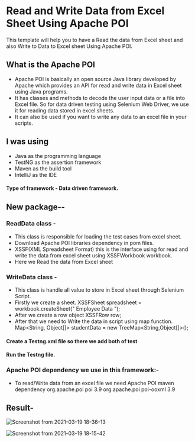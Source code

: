 # Read and Write Data from Excel Sheet Using Apache POI
This template will help you to have a Read the data from Excel sheet and also Write to Data to Excel sheet Using Apache POI.
## What is the Apache POI
* Apache POI is basically an open source Java library developed by Apache which provides an API for read and write data in Excel sheet using Java programs. 
* It has classes and methods to decode the user input data or a file into Excel file. So for data driven testing using Selenium Web Driver, we use it for reading data stored in excel sheets. 
* It can also be used if you want to write any data to an excel file in your scripts.

## I was using
* Java as the programming language
* TestNG as the assertion framework
* Maven as the build tool
* IntelliJ as the IDE

#### Type of framework - Data driven framework.
## New package--
### ReadData class -
* This class is responsible for loading the test cases from excel sheet.
* Download Apache POI libraries dependency in pom files.
* XSSF(XML Spreadsheet Format) this is the interface using for read and write the data from excel sheet using XSSFWorkbook workbook.
* Here we Read the data from Excel sheet

### WriteData class -
* This class is handle all value to store in Excel sheet through Selenium Script.
* Firstly we create a sheet.
XSSFSheet spreadsheet = workbook.createSheet(" Employee Data ");
* After we create a row object
XSSFRow row;
* After that we need to Write the data in script using map function.
Map<String, Object[]> studentData = new TreeMap<String,Object[]>();

#### Create a Testng.xml file so there we add both of test
#### Run the Testng file.

### Apache POI  dependency we use in this framework:-
* To read/Write data from an excel file we need Apache POI maven dependency
		<dependency>
		   	<groupId>org.apache.poi</groupId>
		   		<artifactId>poi</artifactId>
		   		<version>3.9</version>
		</dependency>
		<dependency>
		   		<groupId>org.apache.poi</groupId>
		   		<artifactId>poi-ooxml</artifactId>
		   		<version>3.9</version>
		</dependency>

## Result- 		

![Screenshot from 2021-03-19 18-36-13](https://user-images.githubusercontent.com/43197101/111787211-ae1d2a00-88e4-11eb-8624-fedbd526cc69.png)

![Screenshot from 2021-03-19 18-15-42](https://user-images.githubusercontent.com/43197101/111787189-a9587600-88e4-11eb-9519-4f029b73e4d4.png)



